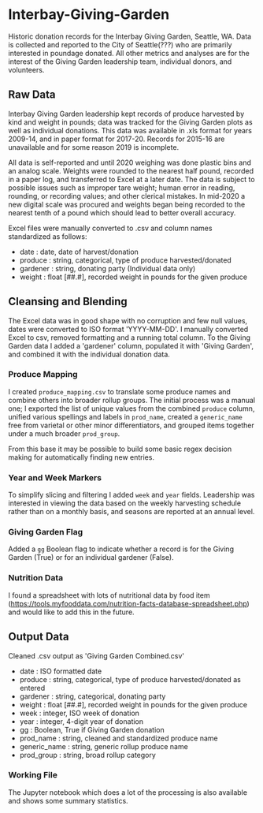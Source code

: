 # Interbay-Giving-Garden
Historic donation records for the Interbay Giving Garden, Seattle, WA. Data is collected and reported to the City of Seattle(???) who are primarily interested in poundage donated. All other metrics and analyses are for the interest of the Giving Garden leadership team, individual donors, and volunteers.

## Raw Data
Interbay Giving Garden leadership kept records of produce harvested by kind and weight in pounds; data was tracked for the Giving Garden plots as well as individual donations. This data was available in .xls format for years 2009-14, and in paper format for 2017-20. Records for 2015-16 are unavailable and for some reason 2019 is incomplete. 

All data is self-reported and until 2020 weighing was done plastic bins and an analog scale. Weights were rounded to the nearest half pound, recorded in a paper log, and transferred to Excel at a later date. The data is subject to possible issues such as improper tare weight; human error in reading, rounding, or recording values; and other clerical mistakes. In mid-2020 a new digital scale was procured and weights began being recorded to the nearest tenth of a pound which should lead to better overall accuracy.

Excel files were manually converted to .csv and column names standardized as follows:

- date : date, date of harvest/donation
- produce : string, categorical, type of produce harvested/donated
- gardener : string, donating party (Individual data only)
- weight : float [##.#], recorded weight in pounds for the given produce

## Cleansing and Blending
The Excel data was in good shape with no corruption and few null values, dates were converted to ISO format 'YYYY-MM-DD'. I manually converted Excel to csv, removed formatting and a running total column. To the Giving Garden data I added a 'gardener' column, populated it with 'Giving Garden', and combined it with the individual donation data.

### Produce Mapping
I created `produce_mapping.csv` to translate some produce names and combine others into broader rollup groups. The initial process was a manual one; I exported the list of unique values from the combined `produce` column, unified various spellings and labels in `prod_name`, created a `generic_name` free from varietal or other minor differentiators, and grouped items together under a much broader `prod_group`.

From this base it may be possible to build some basic regex decision making for automatically finding new entries.

### Year and Week Markers
To simplify slicing and filtering I added `week` and `year` fields. Leadership was interested in viewing the data based on the weekly harvesting schedule rather than on a monthly basis, and seasons are reported at an annual level.

### Giving Garden Flag
Added a `gg` Boolean flag to indicate whether a record is for the Giving Garden (True) or for an individual gardener (False).

### Nutrition Data
I found a spreadsheet with lots of nutritional data by food item (https://tools.myfooddata.com/nutrition-facts-database-spreadsheet.php) and would like to add this in the future.

## Output Data
Cleaned .csv output as 'Giving Garden Combined.csv'
- date : ISO formatted date
- produce : string, categorical, type of produce harvested/donated as entered
- gardener : string, categorical, donating party
- weight : float [##.#], recorded weight in pounds for the given produce
- week : integer, ISO week of donation
- year : integer, 4-digit year of donation
- gg : Boolean, True if Giving Garden donation
- prod_name : string, cleaned and standardized produce name
- generic_name : string, generic rollup produce name
- prod_group : string, broad rollup category

### Working File
The Jupyter notebook which does a lot of the processing is also available and shows some summary statistics.

